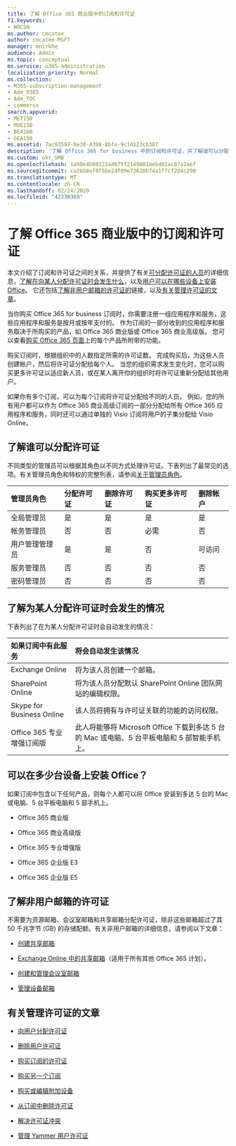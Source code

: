 ```yaml
---
title: 了解 Office 365 商业版中的订阅和许可证
f1.keywords:
- NOCSH
ms.author: cmcatee
author: cmcatee-MSFT
manager: mnirkhe
audience: Admin
ms.topic: conceptual
ms.service: o365-administration
localization_priority: Normal
ms.collection:
- M365-subscription-management
- Adm_O365
- Adm_TOC
- commerce
search.appverid:
- MET150
- MOE150
- BEA160
- GEA150
ms.assetid: 7ac93507-0e38-4398-8bfe-9c1d123cb387
description: '了解 Office 365 for business 中的订阅和许可证，并了解谁可以分配许可证以及在向某人分配许可证时，会发生什么情况。 '
ms.custom: okr_SMB
ms.openlocfilehash: 1a90e4b80322ad075f2149801aebd02ac07a2aef
ms.sourcegitcommit: ca2b58ef8f5be24f09e73620b74a1ffcf2d4c290
ms.translationtype: MT
ms.contentlocale: zh-CN
ms.lasthandoff: 02/24/2020
ms.locfileid: "42238369"
---
```

# <a name="understand-subscriptions-and-licenses-in-office-365-for-business"></a>了解 Office 365 商业版中的订阅和许可证

本文介绍了订阅和许可证之间的关系，并提供了有关[可分配许可证的人员](#find-out-who-can-assign-licenses)的详细信息，[了解在向某人分配许可证时会发生什么](#understand-what-happens-when-you-assign-a-license-to-someone)，以及[用户可以在哪些设备上安装 Office](#how-many-devices-can-people-install-office-on)。 它还包括[了解非用户邮箱的许可证的](#understand-licenses-for-non-user-mailboxes)链接，以及[有关管理许可证的文章](#articles-about-managing-licenses)。
  
当你购买 Office 365 for business 订阅时，你需要注册一组应用程序和服务，这些应用程序和服务是按月或按年支付的。 作为订阅的一部分收到的应用程序和服务取决于所购买的产品，如 Office 365 商业版或 Office 365 商业高级版。 您可以查看[购买 Office 365 页面](https://products.office.com/compare-all-microsoft-office-products?&activetab=tab:primaryr1)上的每个产品所附带的功能。 

购买订阅时，根据组织中的人数指定所需的许可证数。 完成购买后，为这些人员创建帐户，然后将许可证分配给每个人。 当您的组织需求发生变化时，您可以购买更多许可证以适应新人员，或在某人离开你的组织时将许可证重新分配给其他用户。 

如果你有多个订阅，可以为每个订阅将许可证分配给不同的人员。 例如，您的所有用户都可以作为 Office 365 商业高级订阅的一部分分配给所有 Office 365 应用程序和服务，同时还可以通过单独的 Visio 订阅将用户的子集分配给 Visio Online。 

  
## <a name="find-out-who-can-assign-licenses"></a>了解谁可以分配许可证

不同类型的管理员可以根据其角色以不同方式处理许可证。下表列出了最常见的选项。有关管理员角色和特权的完整列表，请参阅[关于管理员角色](../../admin/add-users/about-admin-roles.md)。
  
|**管理员角色**|**分配许可证**|**删除许可证**|**购买更多许可证**|**删除帐户**|
|:-----|:-----|:-----|:-----|:-----|
|全局管理员  <br/> |是  <br/> |是  <br/> |是  <br/> |是  <br/> |
|帐务管理员  <br/> |否  <br/> |否  <br/> |必需  <br/> |否  <br/> |
|用户管理管理员  <br/> |是  <br/> |是  <br/> |否  <br/> |可访问  <br/> |
|服务管理员  <br/> |否  <br/> |否  <br/> |否  <br/> |否  <br/> |
|密码管理员  <br/> |否  <br/> |否  <br/> |否  <br/> |否  <br/> |
   
## <a name="understand-what-happens-when-you-assign-a-license-to-someone"></a>了解为某人分配许可证时会发生的情况

下表列出了在为某人分配许可证时会自动发生的情况：
  
|**如果订阅中有此服务**|**将会自动发生该情况**|
|:-----|:-----|
|Exchange Online  <br/> |将为该人员创建一个邮箱。  <br/> |
|SharePoint Online  <br/> |将为该人员分配默认 SharePoint Online 团队网站的编辑权限。  <br/> |
|Skype for Business Online  <br/> |该人员将拥有与许可证关联的功能的访问权限。  <br/> |
|Office 365 专业增强订阅版  <br/> |此人将能够将 Microsoft Office 下载到多达 5 台的 Mac 或电脑、5 台平板电脑和 5 部智能手机上。  <br/> |
   
## <a name="how-many-devices-can-people-install-office-on"></a>可以在多少台设备上安装 Office？

如果订阅中包含以下任何产品，则每个人都可以将 Office 安装到多达 5 台的 Mac 或电脑、5 台平板电脑和 5 部手机上。
  
- Office 365 商业版
    
- Office 365 商业高级版
    
- Office 365 专业增强版
    
- Office 365 企业版 E3
    
- Office 365 企业版 E5
    
## <a name="understand-licenses-for-non-user-mailboxes"></a>了解非用户邮箱的许可证

不需要为资源邮箱、会议室邮箱和共享邮箱分配许可证，除非这些邮箱超过了其 50 千兆字节 (GB) 的存储配额。有关非用户邮箱的详细信息，请参阅以下文章：
  
- [创建共享邮箱](../../admin/email/create-a-shared-mailbox.md)
    
- [Exchange Online 中的共享邮箱](https://go.microsoft.com/fwlink/p/?linkid=847433)（适用于所有其他 Office 365 计划）。 
    
- [创建和管理会议室邮箱](https://go.microsoft.com/fwlink/p/?linkid=847434)
    
- [管理设备邮箱](https://go.microsoft.com/fwlink/p/?linkid=847435)
    
## <a name="articles-about-managing-licenses"></a>有关管理许可证的文章

- [向用户分配许可证](../../admin/manage/assign-licenses-to-users.md)
    
- [删除用户许可证](../../admin/manage/remove-licenses-from-users.md)
    
- [购买订阅的许可证](buy-licenses.md)
    
- [购买另一个订阅](../buy-another-subscription.md)
    
- [购买或编辑附加设备](../buy-or-edit-an-add-on.md)
    
- [从订阅中删除许可证](remove-licenses-from-subscription.md)
    
- [解决许可证冲突](../../admin/manage/resolve-license-conflicts.md)
    
- [管理 Yammer 用户许可证](https://docs.microsoft.com/yammer/manage-yammer-users/manage-yammer-licenses-in-office-365)

